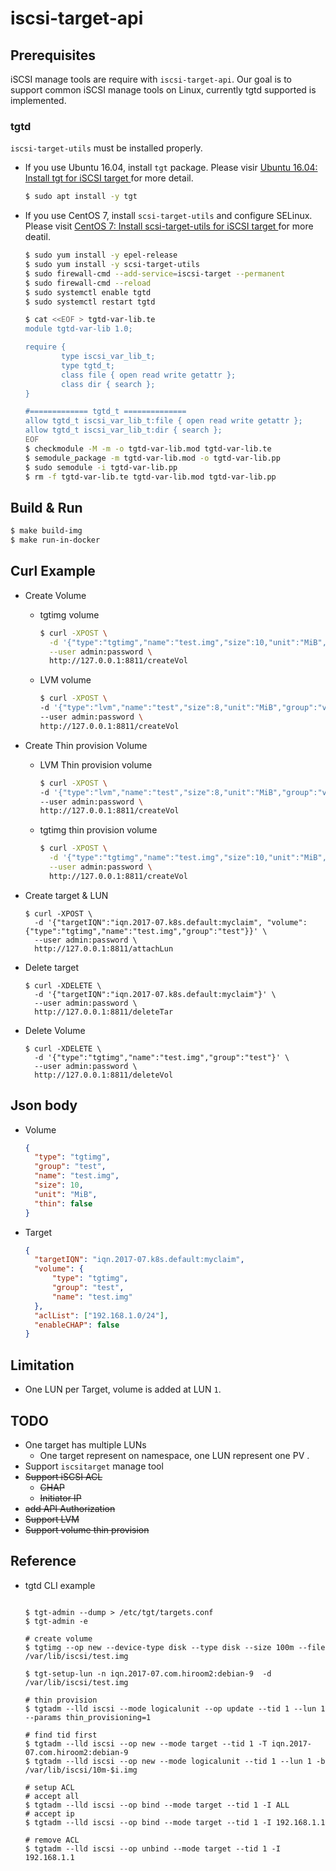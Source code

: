 # iscsi-target-api



## Prerequisites

iSCSI manage tools are require with `iscsi-target-api`. Our goal is to support common iSCSI manage tools on Linux, currently tgtd supported is implemented.   

### tgtd

`iscsi-target-utils` must be installed properly. 

* If you use Ubuntu 16.04, install `tgt` package. Please visir [Ubuntu 16.04: Install tgt for iSCSI target
](https://www.hiroom2.com/2017/07/11/ubuntu-1604-tgt-en/) for more detail. 
    ```bash
    $ sudo apt install -y tgt
    ```
    
* If you use CentOS 7, install `scsi-target-utils` and configure SELinux. Please visit [CentOS 7: Install scsi-target-utils for iSCSI target
](https://www.hiroom2.com/2017/07/12/centos-7-scsi-target-utils-en/) for more deatil.

    ```bash
    $ sudo yum install -y epel-release
    $ sudo yum install -y scsi-target-utils
    $ sudo firewall-cmd --add-service=iscsi-target --permanent
    $ sudo firewall-cmd --reload
    $ sudo systemctl enable tgtd
    $ sudo systemctl restart tgtd
    ```
    
    ```bash
    $ cat <<EOF > tgtd-var-lib.te
    module tgtd-var-lib 1.0;
    
    require {
            type iscsi_var_lib_t;
            type tgtd_t;
            class file { open read write getattr };
            class dir { search };
    }
    
    #============= tgtd_t ==============
    allow tgtd_t iscsi_var_lib_t:file { open read write getattr };
    allow tgtd_t iscsi_var_lib_t:dir { search };
    EOF
    $ checkmodule -M -m -o tgtd-var-lib.mod tgtd-var-lib.te
    $ semodule_package -m tgtd-var-lib.mod -o tgtd-var-lib.pp
    $ sudo semodule -i tgtd-var-lib.pp
    $ rm -f tgtd-var-lib.te tgtd-var-lib.mod tgtd-var-lib.pp
    ```

## Build & Run

```bash
$ make build-img
$ make run-in-docker
```




## Curl Example

* Create Volume
    * tgtimg volume
        ```bash
        $ curl -XPOST \
          -d '{"type":"tgtimg","name":"test.img","size":10,"unit":"MiB","group":"test"}' \
          --user admin:password \
          http://127.0.0.1:8811/createVol
        ```
   
    * LVM volume
        ```bash
        $ curl -XPOST \
        -d '{"type":"lvm","name":"test","size":8,"unit":"MiB","group":"vg-0"}' \
        --user admin:password \
        http://127.0.0.1:8811/createVol
        ```
   
* Create Thin provision Volume

    * LVM Thin provision volume
        ```bash
        $ curl -XPOST \
        -d '{"type":"lvm","name":"test","size":8,"unit":"MiB","group":"vg-0", "thin":true, "pool":"pool0"}' \
        --user admin:password \
        http://127.0.0.1:8811/createVol
        ```   
    * tgtimg thin provision volume
        ```bash
        $ curl -XPOST \
          -d '{"type":"tgtimg","name":"test.img","size":10,"unit":"MiB","group":"test","thin":true}' \
          --user admin:password \
          http://127.0.0.1:8811/createVol
        ```   
* Create target & LUN      
    ```
    $ curl -XPOST \
      -d '{"targetIQN":"iqn.2017-07.k8s.default:myclaim", "volume": {"type":"tgtimg","name":"test.img","group":"test"}}' \
      --user admin:password \
      http://127.0.0.1:8811/attachLun
    ```
* Delete target
    ```
    $ curl -XDELETE \
      -d '{"targetIQN":"iqn.2017-07.k8s.default:myclaim"}' \
      --user admin:password \
      http://127.0.0.1:8811/deleteTar
    ```

* Delete Volume

    ```
    $ curl -XDELETE \
      -d '{"type":"tgtimg","name":"test.img","group":"test"}' \
      --user admin:password \
      http://127.0.0.1:8811/deleteVol
    ```

## Json body

* Volume
    ```json
    {
      "type": "tgtimg", 
      "group": "test",
      "name": "test.img",
      "size": 10,
      "unit": "MiB",
      "thin": false
    }
    ```

* Target 
    ```json
    {
      "targetIQN": "iqn.2017-07.k8s.default:myclaim", 
      "volume": {
          "type": "tgtimg",
          "group": "test",
          "name": "test.img"
      },
      "aclList": ["192.168.1.0/24"],
      "enableCHAP": false
    }
    ```

## Limitation

* One LUN per Target, volume is added at LUN `1`.

## TODO
* One target has multiple LUNs
    * One target represent on namespace, one LUN represent one PV . 
* Support `iscsitarget` manage tool
* ~~Support iSCSI ACL~~
    * ~~CHAP~~
    * ~~Initiator IP~~
* ~~add API Authorization~~
* ~~Support LVM~~ 
* ~~Support volume thin provision~~ 


## Reference
* tgtd CLI example

    ```shell
    
    $ tgt-admin --dump > /etc/tgt/targets.conf
    $ tgt-admin -e 
    
    # create volume 
    $ tgtimg --op new --device-type disk --type disk --size 100m --file /var/lib/iscsi/test.img
    
    $ tgt-setup-lun -n iqn.2017-07.com.hiroom2:debian-9  -d /var/lib/iscsi/test.img
    
    # thin provision
    $ tgtadm --lld iscsi --mode logicalunit --op update --tid 1 --lun 1 --params thin_provisioning=1
    
    # find tid first
    $ tgtadm --lld iscsi --op new --mode target --tid 1 -T iqn.2017-07.com.hiroom2:debian-9
    $ tgtadm --lld iscsi --op new --mode logicalunit --tid 1 --lun 1 -b /var/lib/iscsi/10m-$i.img
    
    # setup ACL
    # accept all 
    $ tgtadm --lld iscsi --op bind --mode target --tid 1 -I ALL
    # accept ip
    $ tgtadm --lld iscsi --op bind --mode target --tid 1 -I 192.168.1.1
  
    # remove ACL 
    $ tgtadm --lld iscsi --op unbind --mode target --tid 1 -I 192.168.1.1
    ```
